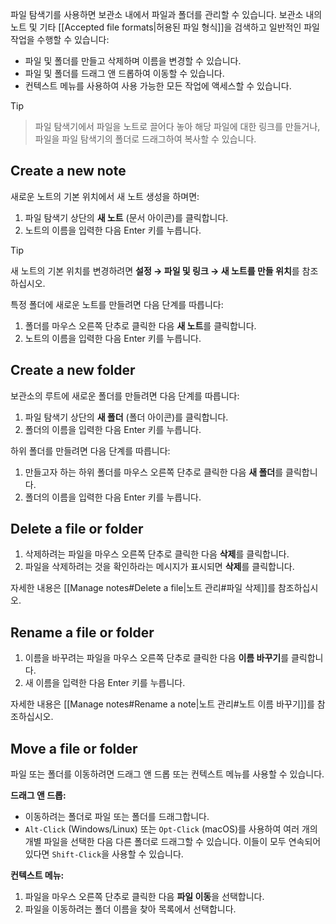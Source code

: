 파일 탐색기를 사용하면 보관소 내에서 파일과 폴더를 관리할 수 있습니다. 보관소 내의 노트 및 기타 [[Accepted file formats|허용된 파일 형식]]을 검색하고 일반적인 파일 작업을 수행할 수 있습니다:

- 파일 및 폴더를 만들고 삭제하며 이름을 변경할 수 있습니다.
- 파일 및 폴더를 드래그 앤 드롭하여 이동할 수 있습니다.
- 컨텍스트 메뉴를 사용하여 사용 가능한 모든 작업에 액세스할 수 있습니다.

> [!tip]
> > 파일 탐색기에서 파일을 노트로 끌어다 놓아 해당 파일에 대한 링크를 만들거나, 파일을 파일 탐색기의 폴더로 드래그하여 복사할 수 있습니다.

## Create a new note

새로운 노트의 기본 위치에서 새 노트 생성을 하며면:

1. 파일 탐색기 상단의 **새 노트** (문서 아이콘)를 클릭합니다.
2. 노트의 이름을 입력한 다음 Enter 키를 누릅니다.

> [!tip]
> 새 노트의 기본 위치를 변경하려면 **설정 → 파일 및 링크 → 새 노트를 만들 위치**를 참조하십시오.

특정 폴더에 새로운 노트를 만들려면 다음 단계를 따릅니다:

1. 폴더를 마우스 오른쪽 단추로 클릭한 다음 **새 노트**를 클릭합니다.
2. 노트의 이름을 입력한 다음 Enter 키를 누릅니다.

## Create a new folder

보관소의 루트에 새로운 폴더를 만들려면 다음 단계를 따릅니다:

1. 파일 탐색기 상단의 **새 폴더** (폴더 아이콘)를 클릭합니다.
2. 폴더의 이름을 입력한 다음 Enter 키를 누릅니다.

하위 폴더를 만들려면 다음 단계를 따릅니다:

1. 만들고자 하는 하위 폴더를 마우스 오른쪽 단추로 클릭한 다음 **새 폴더**를 클릭합니다.
2. 폴더의 이름을 입력한 다음 Enter 키를 누릅니다.

## Delete a file or folder

1. 삭제하려는 파일을 마우스 오른쪽 단추로 클릭한 다음 **삭제**를 클릭합니다.
2. 파일을 삭제하려는 것을 확인하라는 메시지가 표시되면 **삭제**를 클릭합니다.

자세한 내용은 [[Manage notes#Delete a file|노트 관리#파일 삭제]]를 참조하십시오.

## Rename a file or folder

1. 이름을 바꾸려는 파일을 마우스 오른쪽 단추로 클릭한 다음 **이름 바꾸기**를 클릭합니다.
2. 새 이름을 입력한 다음 Enter 키를 누릅니다.

자세한 내용은 [[Manage notes#Rename a note|노트 관리#노트 이름 바꾸기]]를 참조하십시오.

## Move a file or folder

파일 또는 폴더를 이동하려면 드래그 앤 드롭 또는 컨텍스트 메뉴를 사용할 수 있습니다.

**드래그 앤 드롭:**

- 이동하려는 폴더로 파일 또는 폴더를 드래그합니다.
- `Alt-Click` (Windows/Linux) 또는 `Opt-Click` (macOS)를 사용하여 여러 개의 개별 파일을 선택한 다음 다른 폴더로 드래그할 수 있습니다. 이들이 모두 연속되어 있다면 `Shift-Click`을 사용할 수 있습니다.

**컨텍스트 메뉴:**

1. 파일을 마우스 오른쪽 단추로 클릭한 다음 **파일 이동**을 선택합니다.
2. 파일을 이동하려는 폴더 이름을 찾아 목록에서 선택합니다.
